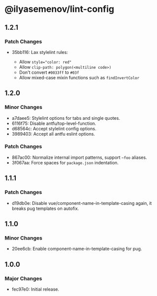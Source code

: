 # @ilyasemenov/lint-config

## 1.2.1

### Patch Changes

- 35bb116: Lax stylelint rules:

  - Allow `style="color: red"`
  - Allow `clip-path: polygon(<multiline code>)`
  - Don't convert `#0033ff` to `#03f`
  - Allow mixed-case mixin functions such as `findInvertColor`

## 1.2.0

### Minor Changes

- a7daee5: Stylelint options for tabs and single quotes.
- 6116f75: Disable antfu/top-level-function.
- d68564c: Accept stylelint config options.
- 3989403: Accept all antfu eslint options.

### Patch Changes

- 867ac00: Normalize internal import patterns, support `~foo` aliases.
- 3f067aa: Force spaces for `package.json` indentation.

## 1.1.1

### Patch Changes

- d19db0e: Disable vue/component-name-in-template-casing again, it breaks pug templates on autofix.

## 1.1.0

### Minor Changes

- 20ee6cb: Enable component-name-in-template-casing for pug.

## 1.0.0

### Major Changes

- fec97e0: Initial release.
